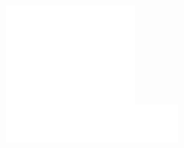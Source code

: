 <img align="center" src="/github-metrics.svg" alt="metrics" width="300">
<img align="center" src="/metrics.plugin.languages.svg" alt="lang" width="400">


